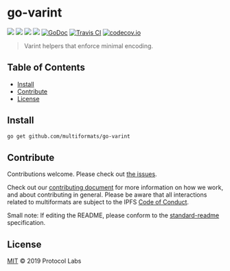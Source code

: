 # go-varint

[![](https://img.shields.io/badge/made%20by-Protocol%20Labs-blue.svg?style=flat-square)](https://protocol.ai)
[![](https://img.shields.io/badge/project-multiformats-blue.svg?style=flat-square)](https://github.com/multiformats/multiformats)
[![](https://img.shields.io/badge/freenode-%23ipfs-blue.svg?style=flat-square)](https://webchat.freenode.net/?channels=%23ipfs)
[![](https://img.shields.io/badge/readme%20style-standard-brightgreen.svg?style=flat-square)](https://github.com/RichardLitt/standard-readme)
[![GoDoc](https://godoc.org/github.com/multiformats/go-varint?status.svg)](https://godoc.org/github.com/multiformats/go-varint)
[![Travis CI](https://img.shields.io/travis/multiformats/go-varint.svg?style=flat-square&branch=master)](https://travis-ci.org/multiformats/go-varint)
[![codecov.io](https://img.shields.io/codecov/c/github/multiformats/go-varint.svg?style=flat-square&branch=master)](https://codecov.io/github/multiformats/go-varint?branch=master)

> Varint helpers that enforce minimal encoding.

## Table of Contents

- [Install](#install)
- [Contribute](#contribute)
- [License](#license)

## Install

```sh
go get github.com/multiformats/go-varint
```

## Contribute

Contributions welcome. Please check out [the issues](https://github.com/multiformats/go-multiaddr/issues).

Check out our [contributing document](https://github.com/multiformats/multiformats/blob/master/contributing.md) for more information on how we work, and about contributing in general. Please be aware that all interactions related to multiformats are subject to the IPFS [Code of Conduct](https://github.com/ipfs/community/blob/master/code-of-conduct.md).

Small note: If editing the README, please conform to the [standard-readme](https://github.com/RichardLitt/standard-readme) specification.

## License

[MIT](LICENSE) © 2019 Protocol Labs
